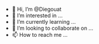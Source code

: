 - 👋 Hi, I’m @Diegouat
- 👀 I’m interested in ...
- 🌱 I’m currently learning ...
- 💞️ I’m looking to collaborate on ...
- 📫 How to reach me ...

<!---
Diegouat/Diegouat is a ✨ special ✨ repository because its `README.md` (this file) appears on your GitHub profile.
You can click the Preview link to take a look at your changes.
--->
